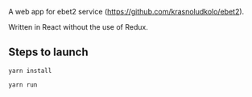 A web app for ebet2 service (https://github.com/krasnoludkolo/ebet2).

Written in React without the use of Redux.

## Steps to launch
`yarn install`

`yarn run`

